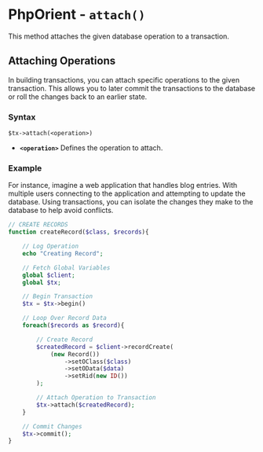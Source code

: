 
# PhpOrient - `attach()`

This method attaches the given database operation to a transaction.

## Attaching Operations

In building transactions, you can attach specific operations to the given transaction.  This allows you to later commit the transactions to the database or roll the changes back to an earlier state.

### Syntax

```
$tx->attach(<operation>)
```

- **`<operation>`** Defines the operation to attach.

### Example

For instance, imagine a web application that handles blog entries.  With multiple users connecting to the application and attempting to update the database.  Using transactions, you can isolate the changes they make to the database to help avoid conflicts.

```php
// CREATE RECORDS
function createRecord($class, $records){

	// Log Operation
	echo "Creating Record";

	// Fetch Global Variables
	global $client;
	global $tx;

	// Begin Transaction
	$tx = $tx->begin()

	// Loop Over Record Data
	foreach($records as $record){

		// Create Record
		$createdRecord = $client->recordCreate(
			(new Record())
				->setOClass($class)
				->setOData($data)
				->setRid(new ID())
		);	

		// Attach Operation to Transaction
		$tx->attach($createdRecord);
	}

	// Commit Changes
	$tx->commit();
}
```
